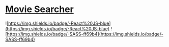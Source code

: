 [Movie Searcher](https://heikkeb.github.io/MovieSearcher/)
==========================================================
![https://img.shields.io/badge/-React%20JS-blue](https://img.shields.io/badge/-React%20JS-blue)
![https://img.shields.io/badge/-SASS-ff69b4](https://img.shields.io/badge/-SASS-ff69b4)
